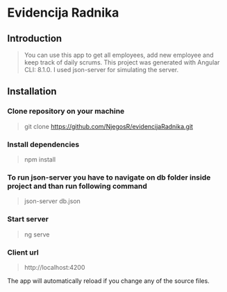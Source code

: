 # Evidencija Radnika

## Introduction

> You can use this app to get all employees, add new employee and keep track of daily scrums.
This project was generated with Angular CLI: 8.1.0. I used json-server for simulating the server.

## Installation

### Clone repository on your machine
> git clone https://github.com/NjegosR/evidencijaRadnika.git

### Install dependencies
> npm install

### To run json-server you have to navigate on db folder inside project and than run following command
> json-server db.json

### Start server
> ng serve

### Client url
> http://localhost:4200 

The app will automatically reload if you change any of the source files.
